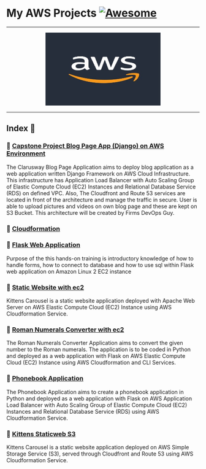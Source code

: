 My AWS Projects  [![Awesome](https://cdn.rawgit.com/sindresorhus/awesome/d7305f38d29fed78fa85652e3a63e154dd8e8829/media/badge.svg)](https://github.com/sindresorhus/awesome)
===============
<hr>

<p align="center">
    <img alt="Python" src="https://github.com/cagatayakk/cagatayakk/blob/main/images/aws.jpg" height="190" width="300">
</p>
<hr>

## Index 📜

### 🔖 [Capstone Project Blog Page App (Django) on AWS Environment](https://github.com/cagatayakk/AWS_Projects/tree/main/Project-501-Capstone-Project-Blog-Page-App-(Django)-on-AWS-Environment)
The Clarusway Blog Page Application aims to deploy blog application as a web application written Django Framework on AWS Cloud Infrastructure. This infrastructure has Application Load Balancer with Auto Scaling Group of Elastic Compute Cloud (EC2) Instances and Relational Database Service (RDS) on defined VPC. Also, The Cloudfront and Route 53 services are located in front of the architecture and manage the traffic in secure. User is able to upload pictures and videos on own blog page and these are kept on S3 Bucket. This architecture will be created by Firms DevOps Guy.

### 🔖 [Cloudformation](https://github.com/cagatayakk/AWS_Projects/tree/main/CloudFormation)

### 🔖 [Flask Web Application](https://github.com/cagatayakk/AWS_Projects/tree/main/Flask)
Purpose of the this hands-on training is introductory knowledge of how to handle forms, how to connect to database and how to use sql within Flask web application on Amazon Linux 2 EC2 instance

### 🔖 [Static Website with ec2](https://github.com/cagatayakk/AWS_Projects/tree/main/Project-101-kittens-carousel-static-website-ec2)
Kittens Carousel is a static website application deployed with Apache Web Server on AWS Elastic Compute Cloud (EC2) Instance using AWS Cloudformation Service.

### 🔖 [Roman Numerals Converter with ec2](https://github.com/cagatayakk/AWS_Projects/tree/main/Project-102-Roman-Numerals-Converter)
The Roman Numerals Converter Application aims to convert the given number to the Roman numerals. The application is to be coded in Python and deployed as a web application with Flask on AWS Elastic Compute Cloud (EC2) Instance using AWS Cloudformation and CLI Services.

### 🔖 [Phonebook Application](https://github.com/cagatayakk/AWS_Projects/tree/main/Project-103-Phonebook-Application)
The Phonebook Application aims to create a phonebook application in Python and deployed as a web application with Flask on AWS Application Load Balancer with Auto Scaling Group of Elastic Compute Cloud (EC2) Instances and Relational Database Service (RDS) using AWS Cloudformation Service.

### 🔖 [Kittens Staticweb S3](https://github.com/cagatayakk/AWS_Projects/tree/main/Project-104-kittens-carousel-static-web-s3-cf)
Kittens Carousel is a static website application deployed on AWS Simple Storage Service (S3), served through Cloudfront and Route 53 using AWS Cloudformation Service.
